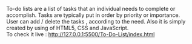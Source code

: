 To-do lists are a list of tasks that an individual needs to complete or accomplish. Tasks are typically put in order by priority or importance.
<br>
User can add / delete the tasks , according to the need.
Also it is simply created by using of HTML5, CSS and JavaScript.
<br>
To check it live : http://127.0.0.1:5500/To-Do-List/index.html
